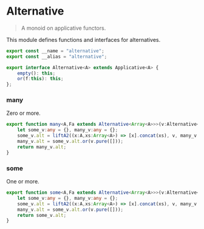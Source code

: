 
# Alternative
> A monoid on applicative functors.

This module defines functions and interfaces for alternatives.
```typescript
export const __name = "alternative";
export const __alias = "alternative";

export interface Alternative<A> extends Applicative<A> {
    empty(): this;
    or(f:this): this;
};
```

### many
Zero or more.
```typescript
export function many<A,Fa extends Alternative<Array<A>>>(v:Alternative<A>): Fa {
    let some_v:any = {}, many_v:any = {};
    some_v.alt = liftA2((x:A,xs:Array<A>) => [x].concat(xs), v, many_v.alt);
    many_v.alt = some_v.alt.or(v.pure([]));
    return many_v.alt;
}
```

### some
One or more.
```typescript
export function some<A,Fa extends Alternative<Array<A>>>(v:Alternative<A>): Fa {
    let some_v:any = {}, many_v:any = {};
    some_v.alt = liftA2((x:A,xs:Array<A>) => [x].concat(xs), v, many_v.alt);
    many_v.alt = some_v.alt.or(v.pure([]));
    return some_v.alt;
}
```
